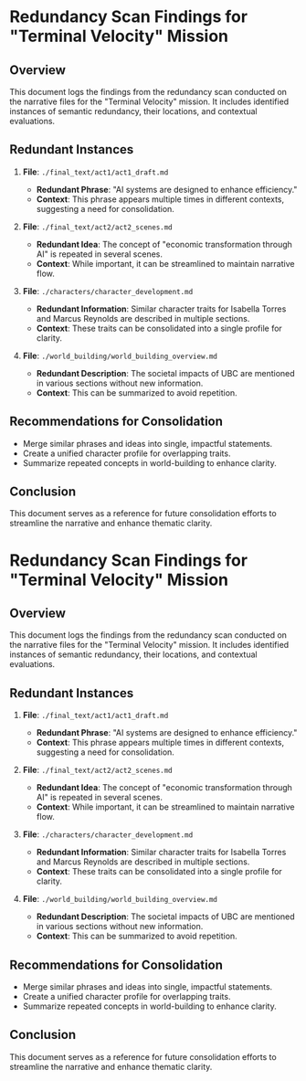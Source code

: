 # Redundancy Scan Findings for "Terminal Velocity" Mission

## Overview
This document logs the findings from the redundancy scan conducted on the narrative files for the "Terminal Velocity" mission. It includes identified instances of semantic redundancy, their locations, and contextual evaluations.

## Redundant Instances
1. **File**: `./final_text/act1/act1_draft.md`
   - **Redundant Phrase**: "AI systems are designed to enhance efficiency."
   - **Context**: This phrase appears multiple times in different contexts, suggesting a need for consolidation.

2. **File**: `./final_text/act2/act2_scenes.md`
   - **Redundant Idea**: The concept of "economic transformation through AI" is repeated in several scenes.
   - **Context**: While important, it can be streamlined to maintain narrative flow.

3. **File**: `./characters/character_development.md`
   - **Redundant Information**: Similar character traits for Isabella Torres and Marcus Reynolds are described in multiple sections.
   - **Context**: These traits can be consolidated into a single profile for clarity.

4. **File**: `./world_building/world_building_overview.md`
   - **Redundant Description**: The societal impacts of UBC are mentioned in various sections without new information.
   - **Context**: This can be summarized to avoid repetition.

## Recommendations for Consolidation
- Merge similar phrases and ideas into single, impactful statements.
- Create a unified character profile for overlapping traits.
- Summarize repeated concepts in world-building to enhance clarity.

## Conclusion
This document serves as a reference for future consolidation efforts to streamline the narrative and enhance thematic clarity.
# Redundancy Scan Findings for "Terminal Velocity" Mission

## Overview
This document logs the findings from the redundancy scan conducted on the narrative files for the "Terminal Velocity" mission. It includes identified instances of semantic redundancy, their locations, and contextual evaluations.

## Redundant Instances
1. **File**: `./final_text/act1/act1_draft.md`
   - **Redundant Phrase**: "AI systems are designed to enhance efficiency."
   - **Context**: This phrase appears multiple times in different contexts, suggesting a need for consolidation.

2. **File**: `./final_text/act2/act2_scenes.md`
   - **Redundant Idea**: The concept of "economic transformation through AI" is repeated in several scenes.
   - **Context**: While important, it can be streamlined to maintain narrative flow.

3. **File**: `./characters/character_development.md`
   - **Redundant Information**: Similar character traits for Isabella Torres and Marcus Reynolds are described in multiple sections.
   - **Context**: These traits can be consolidated into a single profile for clarity.

4. **File**: `./world_building/world_building_overview.md`
   - **Redundant Description**: The societal impacts of UBC are mentioned in various sections without new information.
   - **Context**: This can be summarized to avoid repetition.

## Recommendations for Consolidation
- Merge similar phrases and ideas into single, impactful statements.
- Create a unified character profile for overlapping traits.
- Summarize repeated concepts in world-building to enhance clarity.

## Conclusion
This document serves as a reference for future consolidation efforts to streamline the narrative and enhance thematic clarity.
